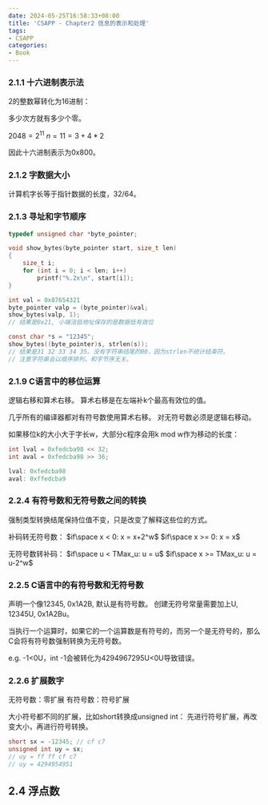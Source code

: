 ```yaml
---
date: 2024-05-25T16:58:33+08:00
title: 'CSAPP - Chapter2 信息的表示和处理'
tags:
- CSAPP
categories:
- Book
---
```


### 2.1.1 十六进制表示法

2的整数幂转化为16进制：

多少次方就有多少个零。

$2048 = 2^{11}$
$n = 11 = 3 +4*2$

因此十六进制表示为0x800。

### 2.1.2 字数据大小

计算机字长等于指针数据的长度，32/64。

### 2.1.3 寻址和字节顺序

```c
typedef unsigned char *byte_pointer;

void show_bytes(byte_pointer start, size_t len)
{
	size_t i;
	for (int i = 0; i < len; i++)
		printf("%.2x\n", start[i]);
}

int val = 0x87654321
byte_pointer valp = (byte_pointer)&val;
show_bytes(valp, 1);
// 结果是0x21, 小端法低地址保存的是数据低有效位

const char *s = "12345";
show_bytes((byte_pointer)s, strlen(s));
// 结果是31 32 33 34 35。没有字符串结尾的00，因为strlen不统计结束符。
// 注意字符串会以顺序排列，和字节序无关。
```

### 2.1.9 C语言中的移位运算

逻辑右移和算术右移。
算术右移是在左端补k个最高有效位的值。

几乎所有的编译器都对有符号数使用算术右移。
对无符号数必须是逻辑右移动。

如果移位k的大小大于字长w，大部分c程序会用k mod w作为移动的长度：

```c
int lval = 0xfedcba98 << 32;
int aval = 0xfedcba98 >> 36;

lval: 0xfedcba98
aval: 0xffedcba9
```

### 2.2.4 有符号数和无符号数之间的转换

强制类型转换结尾保持位值不变，只是改变了解释这些位的方式。

补码转无符号数：
$if\space x < 0: x = x+2^w$
$if\space x >= 0: x = x$

无符号数转补码：
$if\space u < TMax_u: u = u$
$if\space x >= TMax_u: u = u-2^w$

### 2.2.5 C语言中的有符号数和无符号数

声明一个像12345, 0x1A2B, 默认是有符号数。
创建无符号常量需要加上U, 12345U, 0x1A2Bu。

当执行一个运算时，如果它的一个运算数是有符号的，而另一个是无符号的，那么C会将有符号数强制转换为无符号数。

e.g. -1<0U，int -1会被转化为4294967295U<0U导致错误。

### 2.2.6 扩展数字

无符号数：零扩展
有符号数：符号扩展

大小符号都不同的扩展，比如short转换成unsigned int：
先进行符号扩展，再改变大小，再进行符号转换。

```c
short sx = -12345; // cf c7
unsigned int uy = sx;
// uy = ff ff cf c7
// uy = 4294954951
```

## 2.4 浮点数
